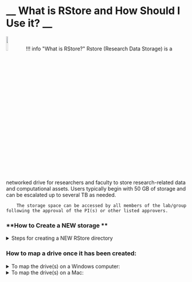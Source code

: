 # __ What is RStore and How Should I Use it? __
<img src="https://access.tufts.edu/themes/custom/access_tufts/assets/icons/icon-technology.svg"  width="10%" height="10%">
!!! info "What is RStore?"
    	Rstore (Research Data Storage) is a networked drive for researchers and faculty to store research-related data and computational assets. Users typically begin with 50 GB of storage and can be escalated up to several TB as needed.  

    	The storage space can be accessed by all members of the lab/group following the approval of the PI(s) or other listed approvers. 


### **How to Create a NEW storage **

<details>
<summary> Steps for creating a NEW RStore directory </summary>  
    <br>
    Go to this link: tufts.qualtrics.com/jfe/form/SV_5bUmpFT0IXeyEfj <br><br>
    1. Fill out required fields and select "Research Storage Request Related to Cluster, Rstore or Galaxy" and click '''[ → ] <br><br>
    2. Select "Rstore Drive" and "New Storage or Increment" and click [ → ] <br><br>
    3. Complete the required fields on the next page based on the purpose of the new drive. <br>  
            - Please note that listed approvers and access priveledges can be changed later if needed <br><br>
    4. Review information and click [ → ] . Your ticket has been submitted, a follow-up can be expected within 1-2 business days. <br><br>
    
</details>

### **How to map a drive once it has been created:**

<details>
<summary>To map the drive(s) on a Windows computer: </summary>
<br>
1. Open Computer by clicking the Start button, and then clicking Computer <br><br>
2. Click the Tools menu, and then click Map Network Drive <br><br>
3. In the Drive list, click a drive letter (R) <br><br>
4. In the Folder box, type the path of the drive <br><br>
5. Click Finish <br><br>
6. If your computer is not owned by Tufts, your credentials should be: <br>  
            - Username: tufts\Tufts_Username <br> 
            - Password: Tufts_Password <br> 
</details>

<details>
<summary> To map the drive(s) on a Mac: </summary>
<br>
1. Click on Finder then press Command+K <br><br>
2. Enter the path to the network drive you want to map <br><br>
3. Click Connect 
</details>
